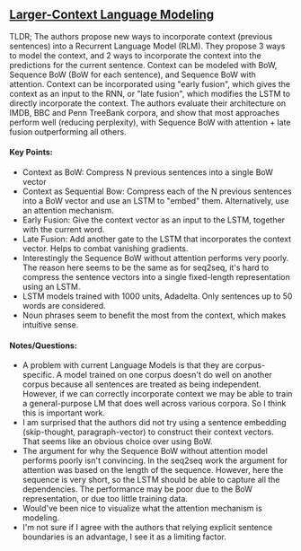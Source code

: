 ## [Larger-Context Language Modeling](http://arxiv.org/abs/1511.03729)

TLDR; The authors propose new ways to incorporate context (previous sentences) into a Recurrent Language Model (RLM). They propose 3 ways to model the context, and 2 ways to incorporate the context into the predictions for the current sentence. Context can be modeled with BoW, Sequence BoW (BoW for each sentence), and Sequence BoW with attention. Context can be incorporated using "early fusion", which gives the context as an input to the RNN, or "late fusion", which modifies the LSTM to directly incorporate the context. The authors evaluate their architecture on IMDB, BBC and Penn TreeBank corpora, and show that most approaches perform well (reducing perplexity), with Sequence BoW with attention + late fusion outperforming all others.

#### Key Points:

- Context as BoW: Compress N previous sentences into a single BoW vector
- Context as Sequential Bow: Compress each of the N previous sentences into a BoW vector and use an LSTM to "embed" them. Alternatively, use an attention mechanism.
- Early Fusion: Give the context vector as an input to the LSTM, together with the current word.
- Late Fusion: Add another gate to the LSTM that incorporates the context vector. Helps to combat vanishing gradients.
- Interestingly the Sequence BoW without attention performs very poorly. The reason here seems to be the same as for seq2seq, it's hard to compress the sentence vectors into a single fixed-length representation using an LSTM.
- LSTM models trained with 1000 units, Adadelta. Only sentences up to 50 words are considered.
- Noun phrases seem to benefit the most from the context, which makes intuitive sense.


#### Notes/Questions:

- A problem with current Language Models is that they are corpus-specific. A model trained on one corpus doesn't do well on another corpus because all sentences are treated as being independent. However, if we can correctly incorporate context we may be able to train a general-purpose LM that does well across various corpora. So I think this is important work.
- I am surprised that the authors did not try using a sentence embedding (skip-thought, paragraph-vector) to construct their context vectors. That seems like an obvious choice over using BoW.
- The argument for why the Sequence BoW without attention model performs poorly isn't convincing. In the seq2seq work the argument for attention was based on the length of the sequence. However, here the sequence is very short, so the LSTM should be able to capture all the dependencies. The performance may be poor due to the BoW representation, or due too little training data.
- Would've been nice to visualize what the attention mechanism is modeling.
- I'm not sure if I agree with the authors that relying explicit sentence boundaries is an advantage, I see it as a limiting factor.